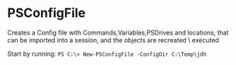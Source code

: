 # PSConfigFile
Creates a Config file with Commands,Variables,PSDrives and locations, that can be imported into a session, and the objects are recreated \ executed

Start by running: `PS C:\> New-PSConfigFile -ConfigDir C:\Temp\jdh`

